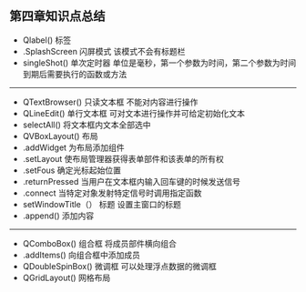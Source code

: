 ## 第四章知识点总结

* Qlabel()	标签
* .SplashScreen	闪屏模式	该模式不会有标题栏
* singleShot()	单次定时器	单位是毫秒，第一个参数为时间，第二个参数为时间到期后需要执行的函数或方法
***
* QTextBrowser()	只读文本框	不能对内容进行操作
* QLineEdit()	单行文本框	可对文本进行操作并可给定初始化文本
* selectAll()	 	将文本框内文本全部选中
* QVBoxLayout()	布局
* .addWidget	 	为布局添加组件
* .setLayout	 	使布局管理器获得表单部件和该表单的所有权
* .setFous	 	确定光标起始位置
* .returnPressed	 	当用户在文本框内输入回车键的时候发送信号
* .connect	 	当特定对象发射特定信号时调用指定函数
* setWindowTitle（）	标题	设置主窗口的标题
* .append()	 	添加内容
***
* QComboBox()	组合框	将成员部件横向组合
* .addItems()	 	向组合框中添加成员
* QDoubleSpinBox()	微调框	可以处理浮点数据的微调框
* QGridLayout()	网格布局
